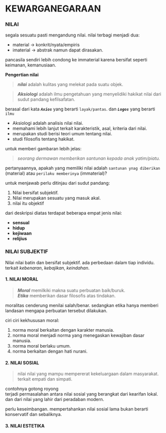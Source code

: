 # **KEWARGANEGARAAN**

### **NILAI**
segala sesuatu pasti mengandung nilai. nilai terbagi menjadi dua:
- material -> konkrit/nyata/empiris
- imaterial -> abstrak namun dapat dirasakan.

pancasila sendiri lebih condong ke immaterial karena bersifat seperti keimanan, kemanusiaan.

**Pengertian nilai**
> ***nilai*** adalah kulitas yang melekat pada suatu objek.


> ***Aksiologi*** adalah ilmu pengetahuan yang menyelidiki hakikat nilai dari sudut pandang kefilsafatan.

berasal dari kata ***`Axios`*** yang berarti `layak/pantas`. dan ***`Logos`*** yang berarti `ilmu`

  - Aksiologi adalah analisis nilai nilai. 
  - memahami lebih lanjut terkait karakteristik, asal, kriteria dari nilai.
  - merupakan studi berisi teori umum tentang nilai.
  - studi filosofis tentang hakikat.

untuk memberi gambaran lebih jelas:
> *seorang dermawan memberikan santunan kepada anak yatim/piatu.*

pertanyaannya, apakah yang memiliki nilai adalah `santunan ynag diberikan` (material) atau `perilaku memberinya` (immaterial)?

untuk menjawab perlu ditinjau dari sudut pandang:
1. Nilai bersifat subjektif.
2. Nilai merupakan sesuatu yang masuk akal.
3. nilai itu objektif

dari deskripsi diatas terdapat beberapa empat jenis nilai:
- **sensual**
- **hidup**
- **kejiwaan**
- **relijius**

### **NILAI SUBJEKTIF**
Nilai nilai batin dan bersifat subjektif. ada perbedaan dalam tiap individu. terkait *kebenaran*, *kebajikan*, *keindahan*.
#### 1. NILAI MORAL
> ***Moral*** memilkiki makna suatu perbuatan baik/buruk. <br>
> ***Etika*** memberikan dasar filosofis atas tindakan.

moralitas cenderung menilai salah/benar. sedangkan etika hanya memberi landasan mengapa perbuatan tersebut dilakukan.

ciri ciri kekhususan moral:
1. norma moral berkaitan dengan karakter manusia.
2. norma moral menjadi norma yang menegaskan kewajiban dasar manusia.
3. norma moral berlaku umum.
4. norma berkaitan dengan hati nurani.

#### 2. NILAI SOSIAL
> nilai nilai yang mampu mempererat kekeluargaan dalam masyarakat. terkait empati dan simpati.

contohnya gotong royong <br>
terjadi permasalahan antara nilai sosial yang berangkat dari kearifan lokal. <br>
dan dari nilai yang lahir dari peradaban modern.

perlu keseimbangan. mempertahankan nilai sosial lama bukan berarti konservatif dan sebaliknya.

#### 3. NILAI ESTETIKA

